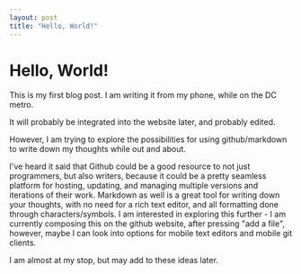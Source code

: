 ```yaml
--- 
layout: post 
title: "Hello, World!"
--- 
```

# Hello, World!

This is my first blog post. I am writing it from my phone, while on the DC metro.

It will probably be integrated into the website later, and probably edited.

However, I am trying to explore the possibilities for using github/markdown to write down my thoughts while out and about.

I've heard it said that Github could be a good resource to not just programmers, but also writers, because it could be a pretty seamless platform for hosting, updating, and managing multiple versions and iterations of their work. Markdown as well is a great tool for writing down your thoughts, with no need for a rich text editor, and all formatting done through characters/symbols. I am interested in exploring this further - I am currently composing this on the github website, after pressing "add a file", however, maybe I can look into options for mobile text editors and mobile git clients.

I am almost at my stop, but may add to these ideas later.
